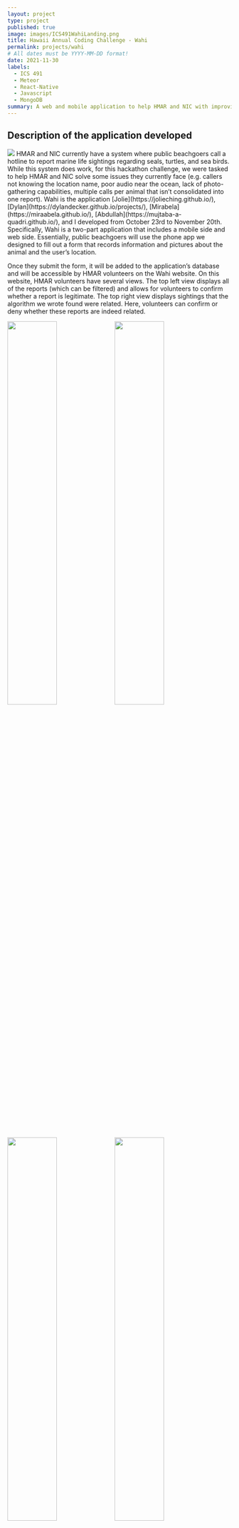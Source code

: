 ```yaml
---
layout: project
type: project
published: true
image: images/ICS491WahiLanding.png
title: Hawaii Annual Coding Challenge - Wahi
permalink: projects/wahi
# All dates must be YYYY-MM-DD format!
date: 2021-11-30
labels:
  - ICS 491
  - Meteor
  - React-Native
  - Javascript
  - MongoDB
summary: A web and mobile application to help HMAR and NIC with improving the efficiency and accuracy of marine animal sightings.
---
```


## Description of the application developed
<img class="ui small right floated rounded image" src="../images/ICS491WahiMobileLanding.png">
HMAR and NIC currently have a system where public beachgoers call a hotline to report marine life sightings regarding seals, turtles, and sea birds. While this system does work, for this hackathon challenge, we were tasked to help HMAR and NIC solve some issues they currently face (e.g.  callers not knowing the location name, poor audio near the ocean, lack of photo-gathering capabilities, multiple calls per animal that isn’t consolidated into one report). Wahi is the application [Jolie](https://jolieching.github.io/), [Dylan](https://dylandecker.github.io/projects/), [Mirabela](https://miraabela.github.io/), [Abdullah](https://mujtaba-a-quadri.github.io/), and I developed from October 23rd to November 20th. Specifically, Wahi is a two-part application that includes a mobile side and web side. Essentially, public beachgoers will use the phone app we designed to fill out a form that records information and pictures about the animal and the user’s location. 

Once they submit the form, it will be added to the application’s database and will be accessible by HMAR volunteers on the Wahi website. On this website, HMAR volunteers have several views. 
The top left view displays all of the reports (which can be filtered) and allows for volunteers to confirm whether a report is legitimate. The top right view displays sightings that the algorithm we wrote found were related. Here, volunteers can confirm or deny whether these reports are indeed related.

<img class="ui left floated rounded image" width="47%" src="../images/ICS491WahiList.png">
<img class="ui right floated rounded image" width="47%" src="../images/ICS491WahiConfirm.png">
<img class="ui left floated rounded image" width="47%" src="../images/ICS491WahiMap.png">
<img class="ui right floated rounded image" width="47%" src="../images/ICS491WahiExport.png">

On the bottom left, this view allows the volunteers to view the reports on a map. The view on the bottom right has buttons that the volunteers can press in order to download a csv file with all of the reports (per animal) that is formatted in a way that is compatible with the spreadsheet HMAR and NIC currently use.

## Links to the source code (and deployed application)
 - [Source code](https://github.com/HACC2021/DAAJ)
 - [Deployment](https://daaj.meteorapp.com/)
 - [Devpost](https://devpost.com/software/daaj)

## What I learned from the experience
From the get-go, the biggest problem we had was making sure everyone could run the meteor + react-native application on their machine. It was actually quite interesting to learn how to connect the two! However, almost everyone on our team had never worked on making a mobile app so we had to go through a few hurdles (someone’s PATH variable may or may not have been broken; dependency issues) before we could actually start developing. Thankfully, we worked on this as soon as the HACC began so in that regard, I can definitely acknowledge the strength in starting early. The biggest things that threw me off with this tech stack were how meteor collections were designed and how collections were received on each page.

There were three lessons I learned from the prior Meteor hackathon that I applied to this hackathon: make seed data early on, add better comments to functions for my and my teammates' sake, and pseudocode when possible. Although making seed data was very tedious because there are many fields to fill out per animal, I gained some valuable insights. Besides the fact that seed data made it easier for people to test their features, I also found it to be a morale booster; for each report, I had to describe what the animal was doing at the time of sighting and let’s just say I took some liberty to make them humorous. Every time I saw these descriptions as I was developing, I always cracked up. 

For this hackathon, I made sure to make more detailed and formal function descriptions. This came in especially handy when Jolie and I were working on the filtering capabilities and I could easily help us stay on the same page by showing her the description of the function I was writing that she would be using. Lastly, for this competition, I pseudocoded the functions needed for the related reports to work first because I found that pseudocoding during the Meteor Hackathon to be particularly successful for me. Speaking of the related-reports algorithm, I definitely don’t know if I did it in the best way so I look forward to checking out how other groups did this part and pick up on some knowledge!

Additionally, I found out that semantic ui actually has an automatic table filtering feature after seeing another group do this! I’m definitely going to look into that in the future, because this team’s table looked so crisp. Another thing I learned was that you should think in advance about when you want to have the data in the database to be coded. For example, in HMAR’s original spreadsheet (i.e. their current system), they indicated the color of a tag with code R and N (red and other). To make the tables less crowded and the exporting more straightforward, we kept this coding in the database. However, at the end I was concerned that people would be confused if they didn't know the code (even though volunteers should know the code as it’s the code used in their spreadsheet), so I definitely think this is an issue people should consider in advance. 

## What I personally contributed to the project
We had a bit of a difficult time choosing which challenge to do, but once we decided on the marine-sighting challenge, I practiced my requirements gathering skill. I read everything that was posted about this challenge and made sure to ask questions during their sessions. For example, we asked whether they wanted the ability to create multiple accounts or did they just want one account for their entire organization. Once we found out that they wanted one, we focused less on accounts. Next, I worked with Mirabela to get the Meteor and React-native stack to work. As a team, we were initially considering the possibility of using Cordova, but we decided that a mobile app could be beneficial to the public because of its more integrated interface. I also worked on the mockups of the web application and here’s also a mockup of the mobile app that I designed but unfortunately we ran out of time to implement it. 

<img class="ui right floated rounded image" width="45%" src="../images/ICS491WahiMobileMockup.png">

For this challenge, I also designed the collections and found it to be a pretty daunting task, namely because each animal had a lot of fields and many of them were unique to each animal. There were a good bunch of fields that were common to all animals but some had different column names per animal so that took some time to parse too. Additionally, I had to make sure to have common fields have the same name between collections so that when we used a spread to merge all 4 collections, they would line up correctly. After I finished the collections, I then worked on seeding (as mentioned above). During the seeding process, I also designed a handy dandy function that returns a Date object that is minutes or hours of your choice before or after the time the function is called. 

Besides working on the related-sightings algorithm and filters, I also worked on making the reports editable/deletable and worked on the export feature with Dylan. Thankfully, Dylan knew how to do the exporting part already so that was less stressful. However we did run into some issues where certain characters in the column names (e.g. ‘#’) couldn’t be encoded, so that’s a bug we still need to squash. I found that making the reports editable was actually pretty difficult, because when making the Meteor collections work with React-native, I couldn’t figure out how to make the collection have a built-in schema for validation, so now I was faced with making a form with no existing schema. In the end, I had to make a schema just for validating the form, which works but next time I will spend time on making a built-in schema for each collection. 

For this hackathon, I also took on a more project-management role which was fun because I got to check-in on people and I finally became comfortable with utilizing the Github project boards. Finally, the last thing I did was find a background for our application. It’s such an easy coding change (aka just adding a small css block), but it took me quite a while to find the perfect background for our application. I’m super happy with how it looks though so behold!

## Final thoughts
This semester went by so quickly once the hackathons started and it’s crazy to think about how our group went from barely knowing each other to a fun and understanding team. I was initially really scared to take this class because I haven’t taken ICS 314 yet, but I’m glad I did because I learned a lot this semester, especially about the importance of teamwork and communication.
